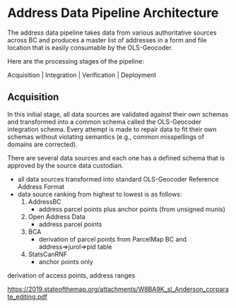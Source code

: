 # Address Data Pipeline Architecture
The address data pipeline takes data from various authoritative sources across BC and produces a master list of addresses in a form and file location that is easily consumable by the OLS-Geocoder. 

Here are the processing stages of the pipeline:

Acquisition | Integration | Verification | Deployment

## Acquisition
In this initial stage, all data sources are validated against their own schemas and transformed into a common schema called the OLS-Geocoder integration schema. Every attempt is made to repair data to fit their own schemas without violating semantics (e.g., common misspellings of domains are corrected).

There are several data sources and each one has a defined schema that is approved by the source data custodian. 
   - all data sources transformed into standard OLS-Geocoder Reference Address Format 
   - data source ranking from highest to lowest is as follows:
      1. AddressBC
          - address parcel points plus anchor points (from unsigned munis)
      2. Open Address Data
          - address parcel points
      3. BCA
         -  derivation of parcel points from ParcelMap BC and address=>jurol=>pid table
      4. StatsCanRNF
          - anchor points only 
 

derivation of access points, address ranges

https://2019.stateofthemap.org/attachments/W8BA9K_sl_Anderson_corparate_editing.pdf


